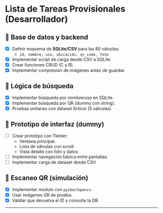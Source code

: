 # Lista de Tareas Provisionales (Desarrollador)

## 🔹 Base de datos y backend
- [X] Definir esquema de **SQLite/CSV** para las 80 válvulas:
  - `id, nombre, uso, ubicación, qr_code, foto`
- [X] Implementar script de carga desde CSV a SQLite.
- [X] Crear funciones CRUD (C y R).
- [X] Implementar compresión de imágenes antes de guardar.

## 🔹 Lógica de búsqueda
- [X] Implementar búsqueda por nombre/uso en SQLite.
- [X] Implementar búsqueda por QR (dummy con string).
- [X] Pruebas unitarias con dataset ficticio (5 válvulas).

## 🔹 Prototipo de interfaz (dummy)
- [ ] Crear prototipo con Tkinter:
  - Ventana principal.
  - Lista de válvulas con scroll.
  - Vista detalle con foto y datos.
- [ ] Implementar navegación básica entre pantallas.
- [ ] Implementar carga de dataset desde CSV.

## 🔹 Escaneo QR (simulación)
- [X] Implementar módulo con `pyzbar`/`opencv`.
- [X] Usar imágenes QR de prueba.
- [X] Validar que devuelva el ID y consulte la DB.

---
